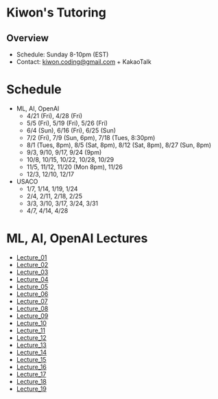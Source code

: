 # Kiwon's Tutoring
## Overview
* Schedule: Sunday 8-10pm (EST)
* Contact: kiwon.coding@gmail.com + KakaoTalk

# Schedule
* ML, AI, OpenAI
  - 4/21 (Fri), 4/28 (Fri)
  - 5/5 (Fri), 5/19 (Fri), 5/26 (Fri)
  - 6/4 (Sun), 6/16 (Fri), 6/25 (Sun)
  - 7/2 (Fri), 7/9 (Sun, 6pm), 7/18 (Tues, 8:30pm)
  - 8/1 (Tues, 8pm), 8/5 (Sat, 8pm), 8/12 (Sat, 8pm), 8/27 (Sun, 8pm)
  - 9/3, 9/10, 9/17, 9/24 (9pm)
  - 10/8, 10/15, 10/22, 10/28, 10/29
  - 11/5, 11/12, 11/20 (Mon 8pm), 11/26
  - 12/3, 12/10, 12/17
* USACO
  - 1/7, 1/14, 1/19, 1/24
  - 2/4, 2/11, 2/18, 2/25
  - 3/3, 3/10, 3/17, 3/24, 3/31
  - 4/7, 4/14, 4/28

# ML, AI, OpenAI Lectures
* [Lecture_01](lectures/lecture_01.md)
* [Lecture_02](lectures/lecture_02.md)
* [Lecture_03](lectures/lecture_03.md)
* [Lecture_04](lectures/lecture_04.md)
* [Lecture_05](lectures/lecture_05.md)
* [Lecture_06](lectures/lecture_06.md)
* [Lecture_07](lectures/lecture_07.md)
* [Lecture_08](lectures/lecture_08.md)
* [Lecture_09](lectures/lecture_09.md)
* [Lecture_10](lectures/lecture_10.md)
* [Lecture_11](lectures/lecture_11.md)
* [Lecture_12](lectures/lecture_12.md)
* [Lecture_13](lectures/lecture_13.md)
* [Lecture_14](lectures/lecture_14.md)
* [Lecture_15](lectures/lecture_15.md)
* [Lecture_16](lectures/lecture_16.md)
* [Lecture_17](lectures/lecture_17.md)
* [Lecture_18](lectures/lecture_18.md)
* [Lecture_19](lectures/lecture_19.md)
